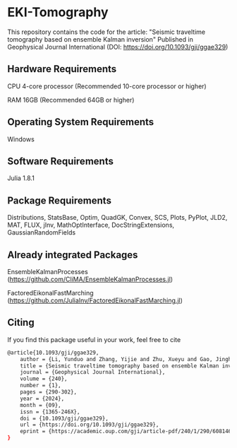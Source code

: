 # EKI-Tomography
 This repository contains the code for the article: "Seismic traveltime tomography based on ensemble Kalman inversion" Published in Geophysical Journal International (DOI: https://doi.org/10.1093/gji/ggae329)
## Hardware Requirements
CPU 4-core processor (Recommended 10-core processor or higher)

RAM 16GB (Recommended 64GB or higher)
## Operating System	Requirements
Windows
## Software Requirements
Julia	1.8.1
## Package Requirements
Distributions, StatsBase, Optim, QuadGK, Convex, SCS, Plots, PyPlot, JLD2, MAT, FLUX, jInv, MathOptInterface, DocStringExtensions, GaussianRandomFields
## Already integrated Packages
EnsembleKalmanProcesses (https://github.com/CliMA/EnsembleKalmanProcesses.jl)

FactoredEikonalFastMarching (https://github.com/JuliaInv/FactoredEikonalFastMarching.jl)
## Citing
If you find this package useful in your work, feel free to cite
```bash
@article{10.1093/gji/ggae329,
    author = {Li, Yunduo and Zhang, Yijie and Zhu, Xueyu and Gao, Jinghuai},
    title = {Seismic traveltime tomography based on ensemble Kalman inversion},
    journal = {Geophysical Journal International},
    volume = {240},
    number = {1},
    pages = {290-302},
    year = {2024},
    month = {09},
    issn = {1365-246X},
    doi = {10.1093/gji/ggae329},
    url = {https://doi.org/10.1093/gji/ggae329},
    eprint = {https://academic.oup.com/gji/article-pdf/240/1/290/60814646/ggae329.pdf},
}

